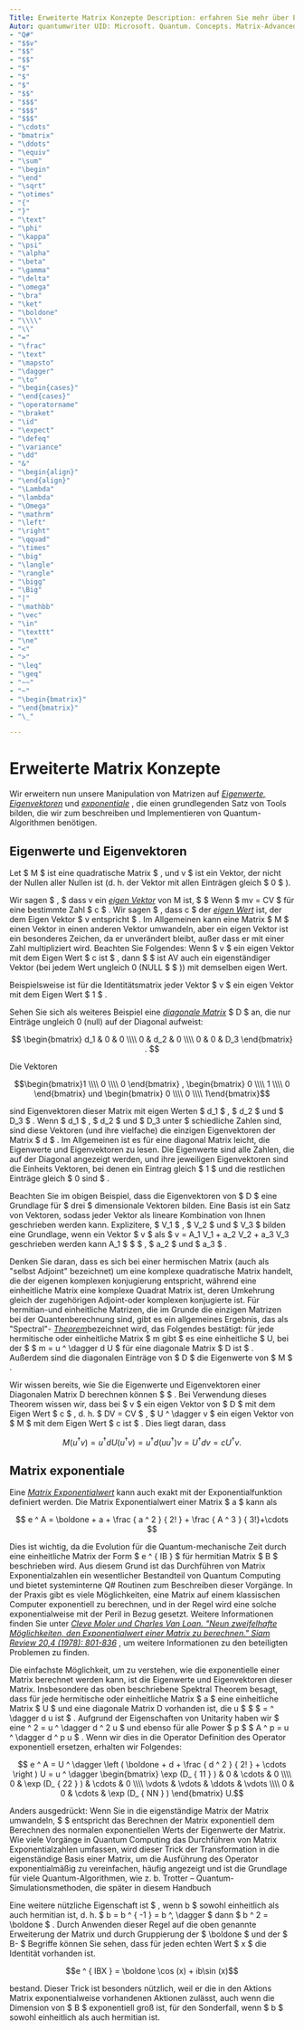```yaml
---
Title: Erweiterte Matrix Konzepte Description: erfahren Sie mehr über Eigenvektoren, Eigenwerte und Matrix exponentiale, die grundlegenden Tools, die zum beschreiben und Simulieren von Quantum-Algorithmen verwendet werden.
Autor: quantumwriter UID: Microsoft. Quantum. Concepts. Matrix-Advanced ms. Author: nawiebe@microsoft.com ms. Date: 12/11/2017 ms. Topic: article NO-LOC:
- "Q#"
- "$$v"
- "$$"
- "$$"
- "$"
- "$"
- "$"
- "$$"
- "$$$"
- "$$$"
- "$$$"
- "\cdots"
- "bmatrix"
- "\ddots"
- "\equiv"
- "\sum"
- "\begin"
- "\end"
- "\sqrt"
- "\otimes"
- "{"
- "}"
- "\text"
- "\phi"
- "\kappa"
- "\psi"
- "\alpha"
- "\beta"
- "\gamma"
- "\delta"
- "\omega"
- "\bra"
- "\ket"
- "\boldone"
- "\\\\"
- "\\"
- "="
- "\frac"
- "\text"
- "\mapsto"
- "\dagger"
- "\to"
- "\begin{cases}"
- "\end{cases}"
- "\operatorname"
- "\braket"
- "\id"
- "\expect"
- "\defeq"
- "\variance"
- "\dd"
- "&"
- "\begin{align}"
- "\end{align}"
- "\Lambda"
- "\lambda"
- "\Omega"
- "\mathrm"
- "\left"
- "\right"
- "\qquad"
- "\times"
- "\big"
- "\langle"
- "\rangle"
- "\bigg"
- "\Big"
- "|"
- "\mathbb"
- "\vec"
- "\in"
- "\texttt"
- "\ne"
- "<"
- ">"
- "\leq"
- "\geq"
- "~~"
- "~"
- "\begin{bmatrix}"
- "\end{bmatrix}"
- "\_"

---
```

# <a name="advanced-matrix-concepts"></a>Erweiterte Matrix Konzepte #

Wir erweitern nun unsere Manipulation von Matrizen auf [*Eigenwerte, Eigenvektoren*](https://en.wikipedia.org/wiki/Eigenvalues_and_eigenvectors) und [*exponentiale*](https://en.wikipedia.org/wiki/Matrix_exponential) , die einen grundlegenden Satz von Tools bilden, die wir zum beschreiben und Implementieren von Quantum-Algorithmen benötigen.

## <a name="eigenvalues-and-eigenvectors"></a>Eigenwerte und Eigenvektoren ##

Let $ M $ ist eine quadratische Matrix $ , und v $ ist ein Vektor, der nicht der Nullen aller Nullen ist (d. h. der Vektor mit allen Einträgen gleich $ 0 $ ).

Wir sagen $ , $ dass v ein [*eigen Vektor*](https://en.wikipedia.org/wiki/Eigenvalues_and_eigenvectors) von M ist, $ $ Wenn $ mv = CV $ für eine bestimmte Zahl $ c $ . Wir sagen $ , dass c $ der [*eigen Wert*](https://en.wikipedia.org/wiki/Eigenvalues_and_eigenvectors) ist, der dem Eigen Vektor $ v entspricht $ . Im Allgemeinen kann eine Matrix $ M $ einen Vektor in einen anderen Vektor umwandeln, aber ein eigen Vektor ist ein besonderes Zeichen, da er unverändert bleibt, außer dass er mit einer Zahl multipliziert wird. Beachten Sie Folgendes: Wenn $ v $ ein eigen Vektor mit dem Eigen Wert $ c ist $ , dann $ $ ist AV auch ein eigenständiger Vektor (bei jedem Wert ungleich 0 (NULL $ $ )) mit demselben eigen Wert.

Beispielsweise ist für die Identitätsmatrix jeder Vektor $ v $ ein eigen Vektor mit dem Eigen Wert $ 1 $ .

Sehen Sie sich als weiteres Beispiel eine [*diagonale Matrix*](https://en.wikipedia.org/wiki/Diagonal_matrix) $ D $ an, die nur Einträge ungleich 0 (null) auf der Diagonal aufweist:

$$
\begin{bmatrix}
d_1 & 0 & 0 \\\\ 0 & d_2 & 0 \\\\ 0 & 0 & D_3 \end{bmatrix} .
$$

Die Vektoren

$$\begin{bmatrix}1 \\\\ 0 \\\\ 0 \end{bmatrix} , \begin{bmatrix} 0 \\\\ 1 \\\\ 0 \end{bmatrix} und \begin{bmatrix} 0 \\\\ 0 \\\\ 1\end{bmatrix}$$

sind Eigenvektoren dieser Matrix mit eigen Werten $ d_1 $ , $ d_2 $ und $ D_3 $ . Wenn $ d_1 $ , $ d_2 $ und $ D_3 unter $ schiedliche Zahlen sind, sind diese Vektoren (und ihre vielfache) die einzigen Eigenvektoren der Matrix $ d $ . Im Allgemeinen ist es für eine diagonal Matrix leicht, die Eigenwerte und Eigenvektoren zu lesen. Die Eigenwerte sind alle Zahlen, die auf der Diagonal angezeigt werden, und ihre jeweiligen Eigenvektoren sind die Einheits Vektoren, bei denen ein Eintrag gleich $ 1 $ und die restlichen Einträge gleich $ 0 sind $ .

Beachten Sie im obigen Beispiel, dass die Eigenvektoren von $ D $ eine Grundlage für $ drei $ dimensionale Vektoren bilden. Eine Basis ist ein Satz von Vektoren, sodass jeder Vektor als lineare Kombination von Ihnen geschrieben werden kann. Explizitere, $ V_1 $ , $ V_2 $ und $ V_3 $ bilden eine Grundlage, wenn ein Vektor $ v $ als $ v = A_1 V_1 + a_2 V_2 + a_3 V_3 geschrieben werden kann A_1 $ $ $ , $ a_2 $ und $ a_3 $ .

Denken Sie daran, dass es sich bei einer hermischen Matrix (auch als "selbst Adjoint" bezeichnet) um eine komplexe quadratische Matrix handelt, die der eigenen komplexen konjugierung entspricht, während eine einheitliche Matrix eine komplexe Quadrat Matrix ist, deren Umkehrung gleich der zugehörigen Adjoint-oder komplexen konjugierte ist.
Für hermitian-und einheitliche Matrizen, die im Grunde die einzigen Matrizen bei der Quantenberechnung sind, gibt es ein allgemeines Ergebnis, das als "Spectral"- [*Theorem*](https://en.wikipedia.org/wiki/Spectral_theorem)bezeichnet wird, das Folgendes bestätigt: für jede hermitische oder einheitliche Matrix $ m gibt $ es eine einheitliche $ U, bei der $ $ m = u ^ \dagger d U $ für eine diagonale Matrix $ D ist $ . Außerdem sind die diagonalen Einträge von $ D $ die Eigenwerte von $ M $ .

Wir wissen bereits, wie Sie die Eigenwerte und Eigenvektoren einer Diagonalen Matrix D berechnen können $ $ . Bei Verwendung dieses Theorem wissen wir, dass bei $ v $ ein eigen Vektor von $ D $ mit dem Eigen Wert $ c $ , d. h. $ DV = CV $ , $ U ^ \dagger v $ ein eigen Vektor von $ M $ mit dem Eigen Wert $ c ist $ . Dies liegt daran, dass

$$M (u ^ \dagger v) = u ^ \dagger d U (u ^ \dagger v) = u ^ \dagger d (u u ^ \dagger ) v = U ^ \dagger d v = c U ^ \dagger v.$$

## <a name="matrix-exponentials"></a>Matrix exponentiale
Eine [*Matrix Exponentialwert*](https://en.wikipedia.org/wiki/Matrix_exponential) kann auch exakt mit der Exponentialfunktion definiert werden.  Die Matrix Exponentialwert einer Matrix $ a $ kann als

$$
e ^ A = \boldone + a + \frac { a ^ 2 } { 2! } + \frac { A ^ 3 } { 3!}+\cdots
$$

Dies ist wichtig, da die Evolution für die Quantum-mechanische Zeit durch eine einheitliche Matrix der Form $ e ^ { IB } $ für hermitian Matrix $ B $ beschrieben wird.  Aus diesem Grund ist das Durchführen von Matrix Exponentialzahlen ein wesentlicher Bestandteil von Quantum Computing und bietet systeminterne Q# Routinen zum Beschreiben dieser Vorgänge.
In der Praxis gibt es viele Möglichkeiten, eine Matrix auf einem klassischen Computer exponentiell zu berechnen, und in der Regel wird eine solche exponentialweise mit der Peril in Bezug gesetzt.  Weitere Informationen finden Sie unter [*Cleve Moler und Charles Van Loan. "Neun zweifelhafte Möglichkeiten, den Exponentialwert einer Matrix zu berechnen." Siam Review 20,4 (1978): 801-836*](https://doi.org/10.1137/S00361445024180) , um weitere Informationen zu den beteiligten Problemen zu finden.

Die einfachste Möglichkeit, um zu verstehen, wie die exponentielle einer Matrix berechnet werden kann, ist die Eigenwerte und Eigenvektoren dieser Matrix.  Insbesondere das oben beschriebene Spektral Theorem besagt, dass für jede hermitische oder einheitliche Matrix $ a $ eine einheitliche Matrix $ U $ und eine diagonale Matrix D vorhanden ist, die u $ $ $ = ^ \dagger d u ist $ .  Aufgrund der Eigenschaften von Unitarity haben wir $ eine ^ 2 = u ^ \dagger d ^ 2 u $ und ebenso für alle Power $ p $ $ A ^ p = u ^ \dagger d ^ p u $ .  Wenn wir dies in die Operator Definition des Operator exponentiell ersetzen, erhalten wir Folgendes:

$$
e ^ A = U ^ \dagger \left ( \boldone + d + \frac { d ^ 2 } { 2! } + \cdots \right ) U = u ^ \dagger \begin{bmatrix} \exp (D_ { 11 } ) & 0 & \cdots & 0 \\\\ 0 & \exp (D_ { 22 } ) & \cdots & 0 \\\\ \vdots & \vdots & \ddots & \vdots \\\\ 0 & 0 & \cdots & \exp (D_ { NN } ) \end{bmatrix} U.$$

Anders ausgedrückt: Wenn Sie in die eigenständige Matrix der Matrix umwandeln, $ $ entspricht das Berechnen der Matrix exponentiell dem Berechnen des normalen exponentiellen Werts der Eigenwerte der Matrix.  Wie viele Vorgänge in Quantum Computing das Durchführen von Matrix Exponentialzahlen umfassen, wird dieser Trick der Transformation in die eigenständige Basis einer Matrix, um die Ausführung des Operator exponentialmäßig zu vereinfachen, häufig angezeigt und ist die Grundlage für viele Quantum-Algorithmen, wie z. b. Trotter – Quantum-Simulationsmethoden, die später in diesem Handbuch

Eine weitere nützliche Eigenschaft ist $ , wenn b $ sowohl einheitlich als auch hermitian ist, d. h. $ b = b ^ { -1 } = b ^, \dagger $ dann $ b ^ 2 = \boldone $ . Durch Anwenden dieser Regel auf die oben genannte Erweiterung der Matrix und durch Gruppierung der $ \boldone $ und der $ B- $ Begriffe können Sie sehen, dass für jeden echten Wert $ x $ die Identität vorhanden ist.

$$e ^ { IBX } = \boldone \cos (x) + ib\sin (x)$$


bestand. Dieser Trick ist besonders nützlich, weil er die in den Aktions Matrix exponentialweise vorhandenen Aktionen zulässt, auch wenn die Dimension von $ B $ exponentiell groß ist, für den Sonderfall, wenn $ b $ sowohl einheitlich als auch hermitian ist.
